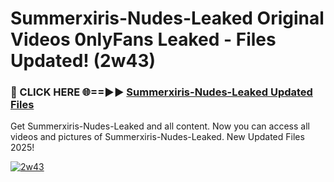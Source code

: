 # Summerxiris-Nudes-Leaked Original Videos 0nlyFans Leaked - Files Updated! (2w43)

<h3>🔴 CLICK HERE 🌐==►► <a href="https://tinyurl.com/5h6xmrr3" rel="nofollow">Summerxiris-Nudes-Leaked Updated Files</a></h3>

Get Summerxiris-Nudes-Leaked and all content. Now you can access all videos and pictures of Summerxiris-Nudes-Leaked. New Updated Files 2025!

[![2w43](https://i.imgur.com/KVD873Z.gif)](https://tinyurl.com/5h6xmrr3)
